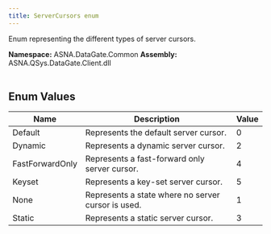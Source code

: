 ```yaml
---
title: ServerCursors enum
---
```


Enum representing the different types of server cursors.

**Namespace:** ASNA.DataGate.Common
**Assembly:** ASNA.QSys.DataGate.Client.dll
<br>
<br>

## Enum Values

| Name | Description | Value
| --- | --- | --- 
| Default | Represents the default server cursor. | 0 |
| Dynamic | Represents a dynamic server cursor. | 2 |
| FastForwardOnly | Represents a fast-forward only server cursor. | 4 |
| Keyset | Represents a key-set server cursor. | 5 |
| None | Represents a state where no server cursor is used. | 1 |
| Static | Represents a static server cursor. | 3 |

